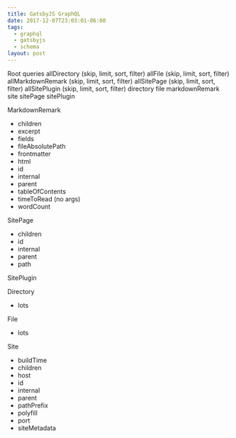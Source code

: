 ```yaml
---
title: GatsbyJS GraphQL
date: 2017-12-07T23:03:01-06:00
tags:
  - graphql
  - gatsbyjs
  - schema
layout: post
---
```


Root queries
allDirectory (skip, limit, sort, filter)
allFile (skip, limit, sort, filter)
allMarkdownRemark (skip, limit, sort, filter)
allSitePage (skip, limit, sort, filter)
allSitePlugin (skip, limit, sort, filter)
directory
file
markdownRemark
site
sitePage
sitePlugin


MarkdownRemark
* children
* excerpt
* fields
* fileAbsolutePath
* frontmatter
* html
* id
* internal
* parent
* tableOfContents
* timeToRead (no args)
* wordCount

SitePage
* children
* id
* internal
* parent
* path

SitePlugin

Directory
* lots

File
* lots

Site
* buildTime
* children
* host
* id
* internal
* parent
* pathPrefix
* polyfill
* port
* siteMetadata


